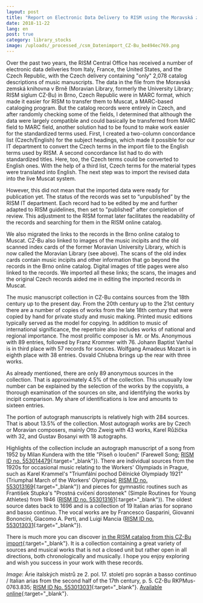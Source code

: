 ```yaml
---
layout: post
title: "Report on Electronic Data Delivery to RISM using the Moravská zemská knihovna v Brně (Moravian Library; CZ-Bu) as an example: Requirements, Procedure, and Description of the Collection"
date: 2018-11-22
lang: en
post: true
category: library_stocks
image: /uploads/_processed_/csm_Datenimport_CZ-Bu_be494ec769.png
---
```



Over the past two years, the RISM Central Office has received a number of electronic data deliveries from Italy, France, the United States, and the Czech Republic, with the Czech delivery containing "only" 2,078 catalog descriptions of music manuscripts. The data in the file from the Moravská zemská knihovna v Brně (Moravian Library, formerly the University Library; RISM siglum CZ-Bu) in Brno, Czech Republic were in MARC format, which made it easier for RISM to transfer them to Muscat, a MARC-based cataloging program. But the catalog records were entirely in Czech, and after randomly checking some of the fields, I determined that although the data were largely compatible and could basically be transferred from MARC field to MARC field, another solution had to be found to make work easier for the standardized terms used. First, I created a two-column concordance list (Czech/English) for the subject headings, which made it possible for our IT department to convert the Czech terms in the import file to the English terms used by RISM. A second concordance list had to do with standardized titles. Here, too, the Czech terms could be converted to English ones. With the help of a third list, Czech terms for the material types were translated into English. The next step was to import the revised data into the live Muscat system.

However, this did not mean that the imported data were ready for publication yet. The status of the records was set to “unpublished” by the RISM IT department. Each record had to be edited by me and further adapted to RISM guidelines, then set to "published" after completion of review. This adjustment to the RISM format later facilitates the readability of the records and searching for them in the RISM online catalog.

We also migrated the links to the records in the Brno online catalog to Muscat. CZ-Bu also linked to images of the music incipits and the old scanned index cards of the former Moravian University Library, which is now called the Moravian Library (see above). The scans of the old index cards contain music incipits and other information that go beyond the records in the Brno online catalog. Digital images of title pages were also linked to the records. We imported all these links; the scans, the images and the original Czech records aided me in editing the imported records in Muscat.

The music manuscript collection in CZ-Bu contains sources from the 18th century up to the present day. From the 20th century up to the 21st century there are a number of copies of works from the late 18th century that were copied by hand for private study and music making. Printed music editions typically served as the model for copying. In addition to music of international significance, the repertoire also includes works of national and regional importance. The most prolific composer is Mr. or Ms. Anonymous with 89 entries, followed by Franz Krommer with 76. Johann Baptist Vanhal is in third place with 57 records for sources. Wolfgang Amadeus Mozart is in eighth place with 38 entries. Osvald Chlubna brings up the rear with three works.

As already mentioned, there are only 89 anonymous sources in the collection. That is approximately 4.5% of the collection. This unusually low number can be explained by the selection of the works by the copyists, a thorough examination of the sources on site, and identifying the works by incipit comparison. My share of identifications is low and amounts to sixteen entries.

The portion of autograph manuscripts is relatively high with 284 sources. That is about 13.5% of the collection. Most autograph works are by Czech or Moravian composers, mainly Otto Zweig with 43 works, Karel Růžička with 32, and Gustav Bosanyi with 18 autographs.

Highlights of the collection include an autograph manuscript of a song from 1952 by Milan Kundera with the title "Píseň o loučení" (Farewell Song; [RISM ID no. 553014479](https://opac.rism.info/search?id=553014479&View=rism&Language=en){:target="_blank"}). There are individual sources from the 1920s for occasional music relating to the Workers' Olympiads in Prague, such as Karel Krammel's "Triumfální pochod Dělnické Olympiady 1921" (Triumphal March of the Workers' Olympiad; [RISM ID no. 553013169](https://opac.rism.info/search?id=553013169&View=rism&Language=en){:target="_blank"}) and pieces for gymnastic routines such as František Stupka's "Prostná cvičení dorostenek" (Simple Routines for Young Athletes) from 1946 ([RISM ID no. 553013161](https://opac.rism.info/search?id=553013161&View=rism&Language=en){:target="_blank"}). The oldest source dates back to 1696 and is a collection of 19 Italian arias for soprano and basso continuo. The vocal works are by Francesco Gasparini, Giovanni Bononcini, Giacomo A. Perti, and Luigi Mancia ([RISM ID no. 553013031](https://opac.rism.info/search?id=553013031&View=rism&Language=en){:target="_blank"}).

There is much more you can discover [in the RISM catalog from this CZ-Bu import](https://opac.rism.info/search?siglum=CZ-Bu&Language=en){:target="_blank"}. It is a collection containing a great variety of sources and musical works that is not a closed unit but rather open in all directions, both chronologically and musically. I hope you enjoy exploring and wish you success in your work with these records.

_Image_: Árie italských mistrů ze 2. pol. 17. století pro soprán a basso continuo / Italian arias from the second half of the 17th century, p. 5. CZ-Bu RKPMus-0763.835; [RISM ID No. 553013031](https://opac.rism.info/search?id=553013031&View=rism&Language=en){:target="_blank"}. [Available online](http://www.digitalniknihovna.cz/mzk/view/uuid:87aea16e-b81c-41eb-890f-1756110e822e?page=uuid:19842e34-37f3-41b1-82b6-e55597d3d33e){:target="_blank"}.

<script type="text/javascript">var switchTo5x=true;</script><script type="text/javascript" src="http://w.sharethis.com/button/buttons.js"></script><script type="text/javascript">stLight.options({publisher: "9b601438-1ce1-49d8-bfd7-9cff5df54c17", doNotHash: false, doNotCopy: false, hashAddressBar: false});</script>